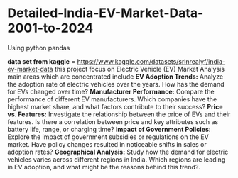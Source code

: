 # Detailed-India-EV-Market-Data-2001-to-2024
Using python pandas

**data set from kaggle** = https://www.kaggle.com/datasets/srinrealyf/india-ev-market-data this project focus on Electric Vehicle (EV) Market Analysis main areas which are concentrated include **EV Adoption Trends:** Analyze the adoption rate of electric vehicles over the years. How has the demand for EVs changed over time? **Manufacturer Performance:** Compare the performance of different EV manufacturers. Which companies have the highest market share, and what factors contribute to their success? **Price vs. Features:** Investigate the relationship between the price of EVs and their features. Is there a correlation between price and key attributes such as battery life, range, or charging time? **Impact of Government Policies**: Explore the impact of government subsidies or regulations on the EV market. Have policy changes resulted in noticeable shifts in sales or adoption rates? **Geographical Analysis:** Study how the demand for electric vehicles varies across different regions in India. Which regions are leading in EV adoption, and what might be the reasons behind this trend?.
